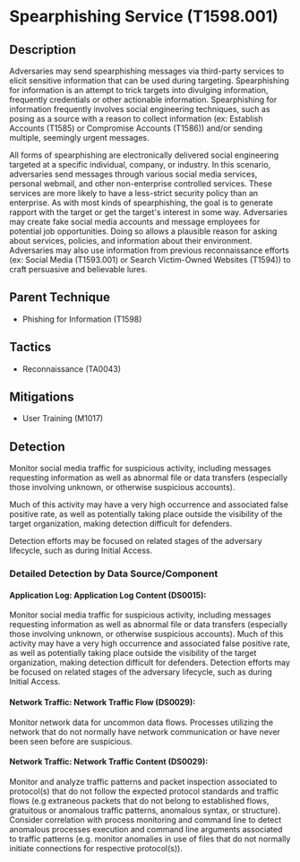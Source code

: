 # Spearphishing Service (T1598.001)

## Description
Adversaries may send spearphishing messages via third-party services to elicit sensitive information that can be used during targeting. Spearphishing for information is an attempt to trick targets into divulging information, frequently credentials or other actionable information. Spearphishing for information frequently involves social engineering techniques, such as posing as a source with a reason to collect information (ex: Establish Accounts (T1585) or Compromise Accounts (T1586)) and/or sending multiple, seemingly urgent messages.

All forms of spearphishing are electronically delivered social engineering targeted at a specific individual, company, or industry. In this scenario, adversaries send messages through various social media services, personal webmail, and other non-enterprise controlled services. These services are more likely to have a less-strict security policy than an enterprise. As with most kinds of spearphishing, the goal is to generate rapport with the target or get the target's interest in some way. Adversaries may create fake social media accounts and message employees for potential job opportunities. Doing so allows a plausible reason for asking about services, policies, and information about their environment. Adversaries may also use information from previous reconnaissance efforts (ex: Social Media (T1593.001) or Search Victim-Owned Websites (T1594)) to craft persuasive and believable lures.

## Parent Technique
- Phishing for Information (T1598)

## Tactics
- Reconnaissance (TA0043)

## Mitigations
- User Training (M1017)

## Detection
Monitor social media traffic for suspicious activity, including messages requesting information as well as abnormal file or data transfers (especially those involving unknown, or otherwise suspicious accounts).

Much of this activity may have a very high occurrence and associated false positive rate, as well as potentially taking place outside the visibility of the target organization, making detection difficult for defenders.

Detection efforts may be focused on related stages of the adversary lifecycle, such as during Initial Access.

### Detailed Detection by Data Source/Component
#### Application Log: Application Log Content (DS0015): 
Monitor social media traffic for suspicious activity, including messages requesting information as well as abnormal file or data transfers (especially those involving unknown, or otherwise suspicious accounts).
Much of this activity may have a very high occurrence and associated false positive rate, as well as potentially taking place outside the visibility of the target organization, making detection difficult for defenders.
Detection efforts may be focused on related stages of the adversary lifecycle, such as during Initial Access.

#### Network Traffic: Network Traffic Flow (DS0029): 
Monitor network data for uncommon data flows. Processes utilizing the network that do not normally have network communication or have never been seen before are suspicious.

#### Network Traffic: Network Traffic Content (DS0029): 
Monitor and analyze traffic patterns and packet inspection associated to protocol(s) that do not follow the expected protocol standards and traffic flows (e.g extraneous packets that do not belong to established flows, gratuitous or anomalous traffic patterns, anomalous syntax, or structure). Consider correlation with process monitoring and command line to detect anomalous processes execution and command line arguments associated to traffic patterns (e.g. monitor anomalies in use of files that do not normally initiate connections for respective protocol(s)).

